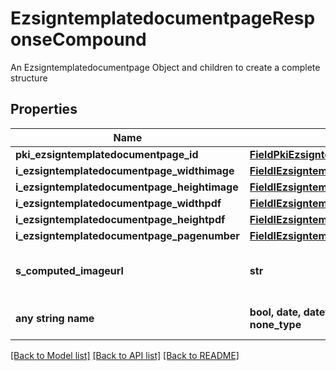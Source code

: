 # EzsigntemplatedocumentpageResponseCompound

An Ezsigntemplatedocumentpage Object and children to create a complete structure

## Properties
Name | Type | Description | Notes
------------ | ------------- | ------------- | -------------
**pki_ezsigntemplatedocumentpage_id** | [**FieldPkiEzsigntemplatedocumentpageID**](FieldPkiEzsigntemplatedocumentpageID.md) |  | 
**i_ezsigntemplatedocumentpage_widthimage** | [**FieldIEzsigntemplatedocumentpageWidthimage**](FieldIEzsigntemplatedocumentpageWidthimage.md) |  | 
**i_ezsigntemplatedocumentpage_heightimage** | [**FieldIEzsigntemplatedocumentpageHeightimage**](FieldIEzsigntemplatedocumentpageHeightimage.md) |  | 
**i_ezsigntemplatedocumentpage_widthpdf** | [**FieldIEzsigntemplatedocumentpageWidthpdf**](FieldIEzsigntemplatedocumentpageWidthpdf.md) |  | 
**i_ezsigntemplatedocumentpage_heightpdf** | [**FieldIEzsigntemplatedocumentpageHeightpdf**](FieldIEzsigntemplatedocumentpageHeightpdf.md) |  | 
**i_ezsigntemplatedocumentpage_pagenumber** | [**FieldIEzsigntemplatedocumentpagePagenumber**](FieldIEzsigntemplatedocumentpagePagenumber.md) |  | 
**s_computed_imageurl** | **str** | The Url to the Ezsigntemplatedocumentpage&#39;s rasterized image.  Url will expire after 5 minutes. | 
**any string name** | **bool, date, datetime, dict, float, int, list, str, none_type** | any string name can be used but the value must be the correct type | [optional]

[[Back to Model list]](../README.md#documentation-for-models) [[Back to API list]](../README.md#documentation-for-api-endpoints) [[Back to README]](../README.md)


